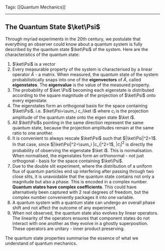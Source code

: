 Tags: [[Quantum Mechanics]]
___
## The Quantum State $\ket\Psi$
Through myriad experiments in the 20th century, we postulate that everything an observer could know about a quantum system is fully described by the quantum state $\ket\Psi$ of the system. Here are the characteristics of the quantum state:
1. $\ket\Psi$ is a vector
2. Every measurable property of the system is characterised by a linear operator $\hat A$ - a matrix. When measured, the quantum state of the system probabilistically snaps into one of the **eigenvectors** of $\hat A$, called **eigenstates**. The **eigenvalue** is the value of the measured property. 
3. The probability of $\ket \Psi$ becoming each eigenstate is distributed according to the square magnitude of the projection of $\ket\Psi$ onto every eigenstate. 
4. The eigenstates form an orthogonal basis for the space containing $\ket\Psi$. i.e. $\ket\Psi=\sum_i c_i\ket i$ where $c_i$ is the projection amplitude of the quantum state onto the eigen state $\ket i$. 
5. All $\ket\Psi$s pointing in the same direction represent the same quantum state, because the projection amplitudes remain at the same ratio to one another. 
6. It is convenient to always rescale $\ket\Psi$ such that $|\ket\Psi|^2=1$. In that case, since $|\ket\Psi|^2=\sum_i |c_i|^2=1$, $|c_i|^2$ is directly the probability of observing the eigenstate $\ket i$. This is normalisation. When normalised, the eigenstates form an orthonormal - not just orthogonal - basis for the space containing $\ket\Psi$. 
7. Due to the double slit experiment, where the distribution of a uniform flux of quantum particles end up interfering after passing through two close slits, it is unavoidable that the quantum state contains not only a magnitude but also a phase. This is encoded in a complex number. **Quantum states have complex coefficients**. This could have alternatively been captured with 2 real degrees of freedom, but the complex number conveniently packages it into one variable. 
8. A quantum system with a quantum state can undergo an overall phase shift and not affect the outcome of any experiment. 
9. When not observed, the quantum state also evolves by linear operators. The linearity of the operators ensures that component states do not interact with one another as they evolve in a ghostly superposition.  These operators are unitary - inner product preserving. 

The quantum state properties summarise the essence of what we understand of quantum mechanics. 